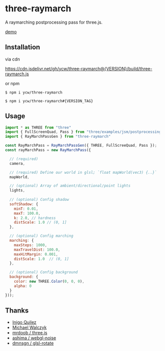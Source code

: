 # three-raymarch

A raymarching postprocessing pass for three.js.

[demo](https://ycw.github.io/three-raymarch/examples/basic/)

## Installation

via cdn

https://cdn.jsdelivr.net/gh/ycw/three-raymarch@{VERSION}/build/three-raymarch.js

or npm

`$ npm i ycw/three-raymarch`

`$ npm i ycw/three-raymarch#{VERSION_TAG}`

## Usage

```js
import * as THREE from "three"
import { FullScreenQuad, Pass } from "three/examples/jsm/postprocessing/EffectComposer"
import { RayMarchPassGen } from "three-raymarch"

const RayMarchPass = RayMarchPassGen({ THREE, FullScreeQuad, Pass });
const rayMarchPass = new RayMarchPass({

  // (required) 
  camera,

  // (required) Define our world in glsl; `float mapWorld(vec3) {..}`
  mapWorld, 

  // (optional) Array of ambient/directional/point lights
  lights, 
  
  // (optional) Config shadow
  softShadow: { 
    minT: 0.01, 
    maxT: 100.0,
    k: 2.0, // hardness 
    distScale: 1.0 // (0, 1] 
  },

  // (optional) Config marching
  marching: { 
    maxSteps: 1000,
    maxTravelDist: 100.0,
    maxHitMargin: 0.001, 
    distScale: 1.0  // (0, 1] 
  },

  // (optional) Config background 
  background: { 
    color: new THREE.Color(0, 0, 0), 
    alpha: 0 
  }
}));
```

## Thanks

- [Inigo Quilez](https://www.iquilezles.org/index.html)
- [Michael Walczyk](https://michaelwalczyk.com/blog-ray-marching.html)
- [mrdoob / three.js](https://github.com/mrdoob/three.js)
- [ashima / webgl-noise](https://github.com/ashima/webgl-noise/)
- [dmnsgn / glsl-rotate](https://github.com/dmnsgn/glsl-rotate)

